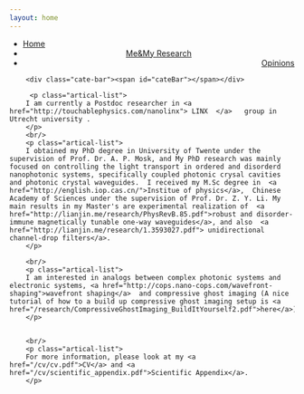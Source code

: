 ```yaml
---
layout: home
---
```


<div class="index-content opinion">
    <div class="section">
        <ul class="artical-cate">
            <li><a href="/"><span>Home</span></a></li>
            <li class="on" style="text-align:center"><a href="/myresearch"><span>Me&My Research</span></a></li>
            <li style="text-align:right"><a href="/opinion"><span>Opinions</span></a></li>
        </ul>

        <div class="cate-bar"><span id="cateBar"></span></div>

         <p class="artical-list"> 
        I am currently a Postdoc researcher in <a href="http://touchablephysics.com/nanolinx"> LINX  </a>   group in Utrecht university .      
        </p>
        <br/>
        <p class="artical-list">
        I obtained my PhD degree in University of Twente under the supervision of Prof. Dr. A. P. Mosk, and My PhD research was mainly focused on controlling the light transport in ordered and disorderd nanophotonic systems, specifically coupled photonic crysal cavities and photonic crystal waveguides.  I received my M.Sc degree in  <a  href="http://english.iop.cas.cn/">Institue of physics</a>,  Chinese Academy of Sciences under the supervision of Prof. Dr. Z. Y. Li. My main results in my Master's are experimental realization of  <a  href="http://lianjin.me/research/PhysRevB.85.pdf">robust and disorder-immune magnetically tunable one-way waveguides</a>, and also  <a  href="http://lianjin.me/research/1.3593027.pdf"> unidirectional channel-drop filters</a>. 
        </p>       
    
        <br/>
        <p class="artical-list">
        I am interested in analogs between complex photonic systems and electronic systems, <a href="http://cops.nano-cops.com/wavefront-shaping">wavefront shaping</a>  and compressive ghost imaging (A nice tutorial of how to a build up compressive ghost imaging setup is <a href="/research/CompressiveGhostImaging_BuildItYourself2.pdf">here</a>). 
        </p> 

       
        <br/>
        <p class="artical-list">
        For more information, please look at my <a href="/cv/cv.pdf">CV</a> and <a href="/cv/scientific_appendix.pdf">Scientific Appendix</a>.
        </p> 
</div>
 <div class="aside">
    </div>
</div>
